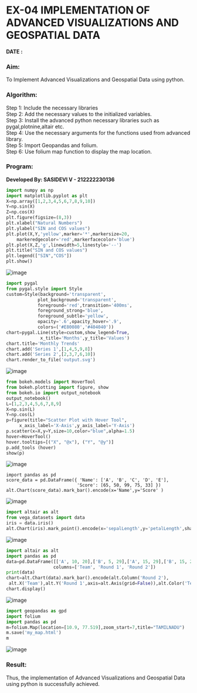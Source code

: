 # EX-04 IMPLEMENTATION OF ADVANCED VISUALIZATIONS AND GEOSPATIAL DATA
**DATE :**
### Aim:
To Implement Advanced Visualizations and Geospatial Data using python.
### Algorithm:
Step 1: Include the necessary libraries<br>
Step 2: Add the necessary values to the initialized variables.<br>
Step 3: Install the advanced python necessary libraries such as pygal,plotnine,altair etc.<br>
Step 4: Use the necessary arguments for the functions used from advanced library.<br>
Step 5: Import Geopandas and folium.<br>
Step 6: Use folium map function to display the map location.<br>

### Program:

**Developed By: SASIDEVI V - 212222230136**
```Python
import numpy as np
import matplotlib.pyplot as plt
X=np.array([1,2,3,4,5,6,7,8,9,10])
Y=np.sin(X)
Z=np.cos(X)
plt.figure(figsize=(8,3))
plt.xlabel("Natural Numbers")
plt.ylabel("SIN and COS values")
plt.plot(X,Y,'yellow',marker='*',markersize=20,
    markeredgecolor='red',markerfacecolor='blue')
plt.plot(X,Z,'g',linewidth=5,linestyle='--')
plt.title("SIN and COS values")
plt.legend(["SIN","COS"])
plt.show()
```
![image](https://github.com/user-attachments/assets/8cedbb49-d0d1-4349-86bb-8d037663f9e2)

```Python
import pygal
from pygal.style import Style
custom=Style(background='transparent',
            plot_background='transparent',
            foreground='red',transition='400ms',
            foreground_strong='blue',
            foreground_subtle='yellow',
            opacity='.6',opacity_hover='.9',
            colors=('#E80080','#404040'))
chart=pygal.Line(style=custom,show_legend=True,
             x_title='Months',y_title='Values')
chart.title='Monthly Trends'
chart.add('Series 1',[1,4,5,9,8])
chart.add('Series 2',[2,3,7,6,10])
chart.render_to_file('output.svg')
```
![image](https://github.com/user-attachments/assets/2522fe91-9bc1-46d7-9fdc-1de4e73b20c0)

```Python
from bokeh.models import HoverTool 
from bokeh.plotting import figure, show 
from bokeh.io import output_notebook 
output_notebook() 
L=[1,2,3,4,5,6,7,8,9]
X=np.sin(L)
Y=np.cos(L)
p=figure(title="Scatter Plot with Hover Tool",
     x_axis_label='X-Axis',y_axis_label='Y-Axis') 
p.scatter(x=X,y=Y,size=10,color="blue",alpha=1.5) 
hover=HoverTool() 
hover.tooltips=[("X", "@x"), ("Y", "@y")] 
p.add_tools (hover) 
show(p)
```
![image](https://github.com/user-attachments/assets/5a053a74-5841-4786-ab0b-254247a3bc99)
```Pythonimport altair as alt 
import pandas as pd  
score_data = pd.DataFrame({ 'Name': ['A', 'B', 'C', 'D', 'E'], 
                           'Score': [65, 50, 99, 75, 33] }) 
alt.Chart(score_data).mark_bar().encode(x='Name',y='Score' )
```
![image](https://github.com/user-attachments/assets/e2382475-8905-480d-bbf1-fe82cabff1bc)
```Python
import altair as alt 
from vega_datasets import data
iris = data.iris() 
alt.Chart(iris).mark_point().encode(x='sepalLength',y='petalLength',shape='species')
```
![image](https://github.com/user-attachments/assets/19b3a959-caed-4c7c-b563-9693297afab9)

```Python
import altair as alt  
import pandas as pd 
data=pd.DataFrame([['A', 10, 20],['B', 5, 29],['A', 15, 29],['B', 15, 20]],
                  columns=['Team', 'Round 1', 'Round 2'])
print(data) 
chart=alt.Chart(data).mark_bar().encode(alt.Column('Round 2'),
 alt.X('Team'),alt.Y('Round 1',axis=alt.Axis(grid=False)),alt.Color('Team')) 
chart.display()
```
![image](https://github.com/user-attachments/assets/78832d94-a756-4739-8dbb-a0301054850c)
```Python
import geopandas as gpd 
import folium
import pandas as pd 
m=folium.Map(location=[10.9, 77.519],zoom_start=7,title="TAMILNADU") 
m.save('my_map.html')
m
```
![image](https://github.com/user-attachments/assets/09ec7f26-a2bb-4798-b9b1-baba78b8db93)

### Result:
Thus, the implementation of Advanced Visualizations and Geospatial Data using python is successfully achieved.

